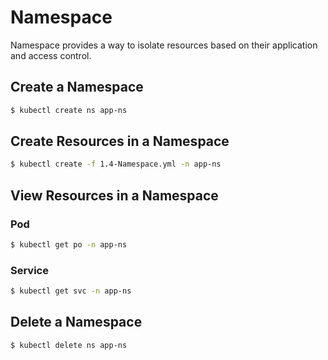 # Namespace

Namespace provides a way to isolate resources based on their application and access control.

## Create a Namespace

```sh
$ kubectl create ns app-ns
```

## Create Resources in a Namespace

```sh
$ kubectl create -f 1.4-Namespace.yml -n app-ns
```

## View Resources in a Namespace

### Pod

```sh
$ kubectl get po -n app-ns
```

### Service

```sh
$ kubectl get svc -n app-ns
```

## Delete a Namespace

```sh
$ kubectl delete ns app-ns
```
